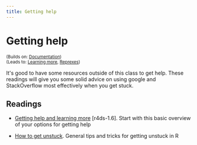 ```yaml
---
title: Getting help
---
```


<!-- Generated automatically from getting-help.yml. Do not edit by hand -->

# Getting help
<small>(Builds on: [Documentation](documentation.md))</small>  
<small>(Leads to: [Learning more](learning-more.md), [Reprexes](reprexes.md))</small>

It's good to have some resources outside of this class to get help.
These readings will give you some solid advice on using google and
StackOverflow most effectively when you get stuck.

## Readings

  * [Getting help and learning more](http://r4ds.had.co.nz/introduction.html#getting-help-and-learning-more) [r4ds-1.6].
    Start with this basic overview of your options for getting help

  * [How to get unstuck](http://stat545.com/help-general.html).
    General tips and tricks for getting unstuck in R



